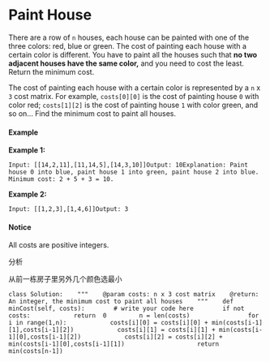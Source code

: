 # Paint House

There are a row of `n` houses, each house can be painted with one of the three colors: red, blue or green. The cost of painting each house with a certain color is different. You have to paint all the houses such that **no two adjacent houses have the same color,** and you need to cost the least. Return the minimum cost.

The cost of painting each house with a certain color is represented by a `n` x `3` cost matrix. For example, `costs[0][0]` is the cost of painting house `0` with color red; `costs[1][2]` is the cost of painting house `1` with color green, and so on... Find the minimum cost to paint all houses.

#### Example

**Example 1:**

```text
Input: [[14,2,11],[11,14,5],[14,3,10]]Output: 10Explanation: Paint house 0 into blue, paint house 1 into green, paint house 2 into blue. Minimum cost: 2 + 5 + 3 = 10.
```

**Example 2:**

```text
Input: [[1,2,3],[1,4,6]]Output: 3
```

#### Notice

All costs are positive integers.

分析

从前一栋房子里另外几个颜色选最小

```text
class Solution:    """    @param costs: n x 3 cost matrix    @return: An integer, the minimum cost to paint all houses    """    def minCost(self, costs):        # write your code here        if not costs:            return  0         n = len(costs)                for i in range(1,n):            costs[i][0] = costs[i][0] + min(costs[i-1][1],costs[i-1][2])            costs[i][1] = costs[i][1] + min(costs[i-1][0],costs[i-1][2])            costs[i][2] = costs[i][2] + min(costs[i-1][0],costs[i-1][1])                    return min(costs[n-1])
```

